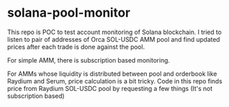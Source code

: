 # solana-pool-monitor

This repo is POC to test account monitoring of Solana blockchain. I tried to listen to pair of addresses of Orca SOL-USDC AMM pool and find updated prices after each trade is done against the pool.

For simple AMM, there is subscription based monitoring.

For AMMs whose liquidity is distributed between pool and orderbook like Raydium and Serum, price calculation is a bit tricky. Code in this repo finds price from Raydium SOL-USDC pool by requesting a few things (It's not subscription based)
